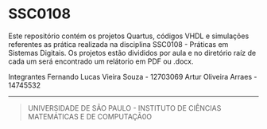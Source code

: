 # SSC0108

Este repositório contém os projetos Quartus, códigos VHDL e simulações referentes as prática realizada na disciplina SSC0108 - Práticas em Sistemas Digitais.
Os projetos estão divididos por aula e no diretório raíz de cada um será encontrado um relátorio em PDF ou .docx.

Integrantes
Fernando Lucas Vieira Souza - 12703069
Artur Oliveira Arraes - 14745532



---
> UNIVERSIDADE DE SÃO PAULO - 
> INSTITUTO DE CIÊNCIAS MATEMÁTICAS E DE COMPUTAÇÃ0O
